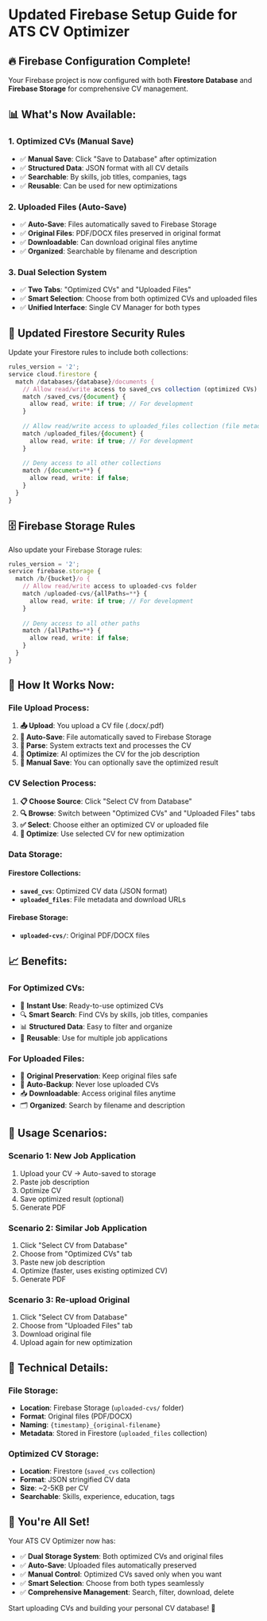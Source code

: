 # Updated Firebase Setup Guide for ATS CV Optimizer

## 🔥 **Firebase Configuration Complete!**

Your Firebase project is now configured with both **Firestore Database** and **Firebase Storage** for comprehensive CV management.

## 📊 **What's Now Available:**

### **1. Optimized CVs (Manual Save)**
- ✅ **Manual Save**: Click "Save to Database" after optimization
- ✅ **Structured Data**: JSON format with all CV details
- ✅ **Searchable**: By skills, job titles, companies, tags
- ✅ **Reusable**: Can be used for new optimizations

### **2. Uploaded Files (Auto-Save)**
- ✅ **Auto-Save**: Files automatically saved to Firebase Storage
- ✅ **Original Files**: PDF/DOCX files preserved in original format
- ✅ **Downloadable**: Can download original files anytime
- ✅ **Organized**: Searchable by filename and description

### **3. Dual Selection System**
- ✅ **Two Tabs**: "Optimized CVs" and "Uploaded Files"
- ✅ **Smart Selection**: Choose from both optimized CVs and uploaded files
- ✅ **Unified Interface**: Single CV Manager for both types

## 🔐 **Updated Firestore Security Rules**

Update your Firestore rules to include both collections:

```javascript
rules_version = '2';
service cloud.firestore {
  match /databases/{database}/documents {
    // Allow read/write access to saved_cvs collection (optimized CVs)
    match /saved_cvs/{document} {
      allow read, write: if true; // For development
    }
    
    // Allow read/write access to uploaded_files collection (file metadata)
    match /uploaded_files/{document} {
      allow read, write: if true; // For development
    }
    
    // Deny access to all other collections
    match /{document=**} {
      allow read, write: if false;
    }
  }
}
```

## 🗄️ **Firebase Storage Rules**

Also update your Firebase Storage rules:

```javascript
rules_version = '2';
service firebase.storage {
  match /b/{bucket}/o {
    // Allow read/write access to uploaded-cvs folder
    match /uploaded-cvs/{allPaths=**} {
      allow read, write: if true; // For development
    }
    
    // Deny access to all other paths
    match /{allPaths=**} {
      allow read, write: if false;
    }
  }
}
```

## 🚀 **How It Works Now:**

### **File Upload Process:**
1. **📤 Upload**: You upload a CV file (.docx/.pdf)
2. **💾 Auto-Save**: File automatically saved to Firebase Storage
3. **🔄 Parse**: System extracts text and processes the CV
4. **🎯 Optimize**: AI optimizes the CV for the job description
5. **💾 Manual Save**: You can optionally save the optimized result

### **CV Selection Process:**
1. **📋 Choose Source**: Click "Select CV from Database"
2. **🔍 Browse**: Switch between "Optimized CVs" and "Uploaded Files" tabs
3. **✅ Select**: Choose either an optimized CV or uploaded file
4. **🚀 Optimize**: Use selected CV for new optimization

### **Data Storage:**

#### **Firestore Collections:**
- **`saved_cvs`**: Optimized CV data (JSON format)
- **`uploaded_files`**: File metadata and download URLs

#### **Firebase Storage:**
- **`uploaded-cvs/`**: Original PDF/DOCX files

## 📈 **Benefits:**

### **For Optimized CVs:**
- 🎯 **Instant Use**: Ready-to-use optimized CVs
- 🔍 **Smart Search**: Find CVs by skills, job titles, companies
- 📊 **Structured Data**: Easy to filter and organize
- 🔄 **Reusable**: Use for multiple job applications

### **For Uploaded Files:**
- 📁 **Original Preservation**: Keep original files safe
- 💾 **Auto-Backup**: Never lose uploaded CVs
- 📥 **Downloadable**: Access original files anytime
- 🗂️ **Organized**: Search by filename and description

## 🎯 **Usage Scenarios:**

### **Scenario 1: New Job Application**
1. Upload your CV → Auto-saved to storage
2. Paste job description
3. Optimize CV
4. Save optimized result (optional)
5. Generate PDF

### **Scenario 2: Similar Job Application**
1. Click "Select CV from Database"
2. Choose from "Optimized CVs" tab
3. Paste new job description
4. Optimize (faster, uses existing optimized CV)
5. Generate PDF

### **Scenario 3: Re-upload Original**
1. Click "Select CV from Database"
2. Choose from "Uploaded Files" tab
3. Download original file
4. Upload again for new optimization

## 🔧 **Technical Details:**

### **File Storage:**
- **Location**: Firebase Storage (`uploaded-cvs/` folder)
- **Format**: Original files (PDF/DOCX)
- **Naming**: `{timestamp}_{original-filename}`
- **Metadata**: Stored in Firestore (`uploaded_files` collection)

### **Optimized CV Storage:**
- **Location**: Firestore (`saved_cvs` collection)
- **Format**: JSON stringified CV data
- **Size**: ~2-5KB per CV
- **Searchable**: Skills, experience, education, tags

## 🎉 **You're All Set!**

Your ATS CV Optimizer now has:
- ✅ **Dual Storage System**: Both optimized CVs and original files
- ✅ **Auto-Save**: Uploaded files automatically preserved
- ✅ **Manual Control**: Optimized CVs saved only when you want
- ✅ **Smart Selection**: Choose from both types seamlessly
- ✅ **Comprehensive Management**: Search, filter, download, delete

Start uploading CVs and building your personal CV database! 🚀
